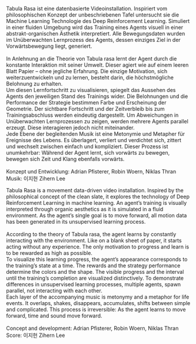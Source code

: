 <!--
title: Tabula Rasa
title_translate: 
date: 04-2021
links: https://robinwoern.com/tabula-rasa https://linktr.ee/zihern https://github.com/adripfi
list: Maßgefertiges Gehäuse, 4K UHD Bildschirm, einkanaliges Video, 167 x 99 x 35 cm
list_translate: Custom case, 4K UHD display, 1-channel video, 65.7 x 39.0 x 13.8 in
-->
<div><p>Tabula Rasa ist eine datenbasierte Videoinstallation. Inspiriert vom philosophischen Konzept der unbeschriebenen Tafel untersucht sie die Machine Learning Technologie des Deep Reinforcement Learning. Simuliert in einer fluiden Umgebung wird das Training eines Agents visuell in einer abstrakt-organischen Ästhetik interpretiert. Alle Bewegungsdaten wurden im Unüberwachten Lernprozess des Agents, dessen einziges Ziel in der Vorwärtsbewegung liegt, generiert.<br><br>
In Anlehnung an die Theorie von Tabula rasa lernt der Agent durch die konstante Interaktion mit seiner Umwelt. Dieser agiert wie auf einem leeren Blatt Papier – ohne jegliche Erfahrung. Die einzige Motivation, sich weiterzuentwickeln und zu lernen, besteht darin, die höchstmögliche Belohnung zu erhalten.<br>
Um diesen Lernfortschritt zu visualisieren, spiegelt das Aussehen des Agents den jeweiligen Stand des Trainings wider. Die Belohnungen und die Performance der Strategie bestimmen Farbe und Erscheinung der Geometrie. Der sichtbare Fortschritt und der Zeitverbleib bis zum Trainingsabschluss werden eindeutig dargestellt. Um Abweichungen in Unüberwachten Lernprozessen zu zeigen, werden mehrere Agents parallel erzeugt. Diese interagieren jedoch nicht miteinander.<br>
Jede Ebene der begleitenden Musik ist eine Metonymie und Metapher für Ereignisse des Lebens. Es überlagert, verliert und verdichtet sich, zittert und wechselt zwischen einfach und kompliziert. Dieser Prozess ist unumkehrbar: Während der Agent lernt, sich vorwärts zu bewegen, bewegen sich Zeit und Klang ebenfalls vorwärts.<br><br>
Konzept und Entwicklung: Adrian Pfisterer, Robin Woern, Niklas Thran<br>
Musik: 이지헌 Zihern Lee</p>
<p class="translate">Tabula Rasa is a movement data-driven video installation. Inspired by the philosophical concept of the clean slate, it explores the technology of Deep Reinforcement Learning in machine learning. An agent’s training is visually interpreted through organic aesthetics as it is simulated in a fluid environment. As the agent’s single goal is to move forward, all motion data has been generated in its unsupervised learning process.<br><br>
According to the theory of Tabula rasa, the agent learns by constantly interacting with the environment. Like on a blank sheet of paper, it starts acting without any experience. The only motivation to progress and learn is to be rewarded as high as possible.<br>
To visualize this learning progress, the agent’s appearance corresponds to the training’s state at a time. The rewards and the strategy performance determine the colors and the shape. The visible progress and the interval until the training’s completion are visualized distinctively. To demonstrate differences in unsupervised learning processes, multiple agents, spawn parallel, not interacting with each other.<br>
Each layer of the accompanying music is metonymy and a metaphor for life events. It overlaps, shakes, disappears, accumulates, shifts between simple and complicated. This process is irreversible: As the agent learns to move forward, time and sound move forward.<br><br>
Concept and development: Adrian Pfisterer, Robin Woern, Niklas Thran<br>
Score: 이지헌 Zihern Lee</p></div>